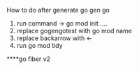 How to do after generate go gen go
1.  run command -> go mod init ....
2.  replace gogengotest with go mod name
3.  replace backarrow with <-
4.  run go mod tidy

****go fiber v2 